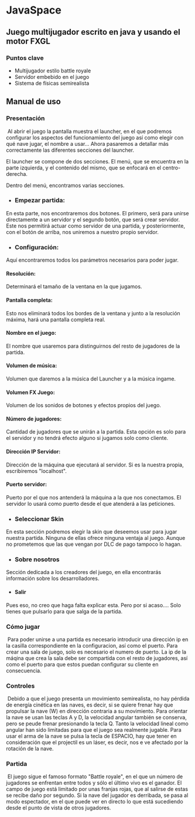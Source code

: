 # JavaSpace

## Juego multijugador escrito en java y usando el motor FXGL



### Puntos clave

* Multijugador estilo battle royale
* Servidor embebido en el juego
* Sistema de físicas semirealista



## Manual de uso

### Presentación

​	Al abrir el juego la pantalla muestra el launcher, en el que podremos configurar los aspectos del funcionamiento del juego así como elegir con qué nave jugar, el nombre a usar... Ahora pasaremos a detallar más correctamente las diferentes secciones del launcher.

El launcher se compone de dos secciones. El menú, que se encuentra en la parte izquierda, y el contenido del mismo, que se enfocará en el centro-derecha.

Dentro del menú, encontramos varias secciones.

* ### Empezar partida: 
En esta parte, nos encontraremos dos botones. El primero, será para unirse directamente a un servidor y el  segundo botón, que será crear servidor. Este nos permitirá actuar como servidor de una partida, y posteriormente, con el botón de arriba, nos uniremos a nuestro propio servidor.

* ### Configuración: 
Aquí encontraremos todos los parámetros necesarios para poder jugar.

#### Resolución:
Determinará el tamaño de la ventana en la que jugamos.

#### Pantalla completa:
Esto nos eliminará todos los bordes de la ventana y junto a la resolución máxima, hará una pantalla completa real.

#### Nombre en el juego:
El nombre que usaremos para distinguirnos del resto de jugadores de la partida.

#### Volumen de música: 
Volumen que daremos a la música del Launcher y a la música ingame.

#### Volumen FX Juego: 
Volumen de los sonidos de botones y efectos propios del juego.

#### Número de jugadores: 
Cantidad de jugadores que se unirán a la partida. Esta opción es solo para el servidor y no tendrá efecto alguno si jugamos solo como cliente.

#### Dirección IP Servidor: 
Dirección de la máquina que ejecutará al servidor. Si es la nuestra propia, escribiremos "localhost".

#### Puerto servidor: 
Puerto por el que nos antenderá la máquina a la que nos conectamos. El servidor lo usará como puerto desde el que atenderá a las peticiones.

* ### Seleccionar Skin
En esta sección podremos elegir la skin que deseemos usar para jugar nuestra partida. Ninguna de ellas ofrece ninguna ventaja al juego. Aunque no prometemos que las que vengan por DLC de pago tampoco lo hagan.

* ### Sobre nosotros
Sección dedicada a los creadores del juego, en ella encontrarás información sobre los desarrolladores.

* #### Salir
Pues eso, no creo que haga falta explicar esta. Pero por si acaso.... Solo tienes que pulsarlo para que salga de la partida.

### Cómo jugar

​	Para poder unirse a una partida es necesario introducir una dirección ip en la casilla correspondiente en la configuracion, así como el puerto. Para crear una sala de juego, solo es necesario el numero de puerto. La ip de la máqina que crea la sala debe ser compartida con el resto de jugadores, así como el puerto para que estos puedan configurar su cliente en consecuencia.

### Controles

​	Debido a que el juego presenta un movimiento semirealista, no hay pérdida de energía cinética en las naves, es decir, si se quiere frenar hay que propulsar la nave (W) en dirección contraria a su movimiento. Para orientar la nave se usan las teclas A y D, la velocidad angular también se conserva, pero se peude frenar presionando la tecla Q. Tanto la velocidad lineal como angular han sido limitadas para que el juego sea realmente jugable. Para usar el arma de la nave se pulsa la tecla de ESPACIO, hay que tener en consideración que el projectil es un láser, es decir, nos e ve afectado por la rotación de la nave.

### Partida

​	El juego sigue el famoso formato "Battle royale", en el que un número de jugadores se enfrentan entre todos y sólo el último vivo es el ganador. El campo de juego está limitado por unas franjas rojas, que al salirse de estas se recibe daño por segundo. Si la nave del jugador es derribada, se pasa al modo espectador, en el que puede ver en directo lo que está sucediendo desde el punto de vista de otros jugadores.

